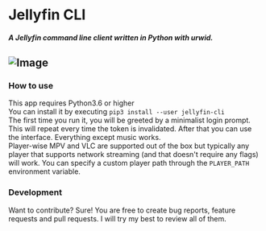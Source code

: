 # Jellyfin CLI

##### A Jellyfin command line client written in Python with urwid.  
![Image](https://i.imgur.com/I3Nbd3R.png)
----

### How to use
This app requires Python3.6 or higher  
You can install it by executing `pip3 install --user jellyfin-cli`  
The first time you run it, you will be greeted by a minimalist login prompt. This will repeat every time the token is invalidated.
After that you can use the interface. Everything except music works.  
Player-wise MPV and VLC are supported out of the box but typically any player that supports network streaming (and that doesn't require any flags) will work. You can specify a custom player path through the `PLAYER_PATH` environment variable.

### Development

Want to contribute? Sure! You are free to create bug reports, feature requests and pull requests. I will try my best to review all of them.